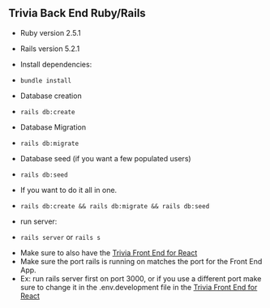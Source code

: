 ## Trivia Back End Ruby/Rails

* Ruby version 2.5.1
* Rails version  5.2.1

* Install dependencies:
- `bundle install`

* Database creation
- `rails db:create`
* Database Migration
- `rails db:migrate`
* Database seed (if you want a few populated users)
- `rails db:seed`
* If you want to do it all in one.
- `rails db:create && rails db:migrate && rails db:seed`

* run server:
- `rails server` or `rails s`

* Make sure to also have the [Trivia Front End for React](https://github.com/nielschristiank/trivia-night-frontend)
* Make sure the port rails is running on matches the port for the Front End App.
* Ex: run rails server first on port 3000, or if you use a different port make sure to change it in the .env.development file in the [Trivia Front End for React](https://github.com/nielschristiank/trivia-night-frontend)
